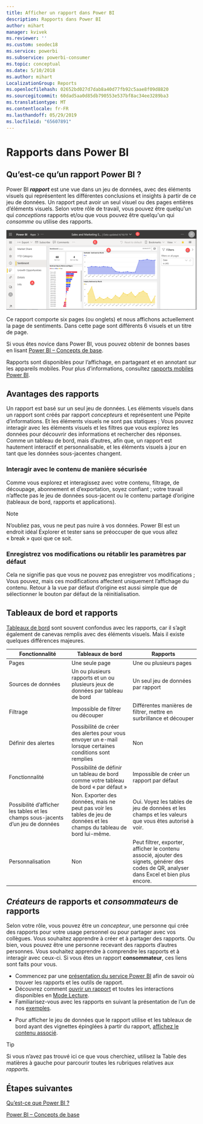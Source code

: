 ```yaml
---
title: Afficher un rapport dans Power BI
description: Rapports dans Power BI
author: mihart
manager: kvivek
ms.reviewer: ''
ms.custom: seodec18
ms.service: powerbi
ms.subservice: powerbi-consumer
ms.topic: conceptual
ms.date: 5/10/2018
ms.author: mihart
LocalizationGroup: Reports
ms.openlocfilehash: 02652bd027d7dab8a40d77fb92c5aae8f09d8820
ms.sourcegitcommit: 60dad5aa0d85db790553e537bf8ac34ee3289ba3
ms.translationtype: MT
ms.contentlocale: fr-FR
ms.lasthandoff: 05/29/2019
ms.locfileid: "65607891"
---
```

# <a name="reports-in-power-bi"></a>Rapports dans Power BI
## <a name="what-is-a-power-bi-report"></a>Qu’est-ce qu’un rapport Power BI ?
Power BI ***rapport*** est une vue dans un jeu de données, avec des éléments visuels qui représentent les différentes conclusions et insights à partir de ce jeu de données.  Un rapport peut avoir un seul visuel ou des pages entières d’éléments visuels. Selon votre rôle de travail, vous pouvez être quelqu'un qui *conceptions* rapports et/ou que vous pouvez être quelqu'un qui *consomme* ou utilise des rapports.

![page de rapport](./media/end-user-reports/power-bi-report.png)

Ce rapport comporte six pages (ou onglets) et nous affichons actuellement la page de sentiments. Dans cette page sont différents 6 visuels et un titre de page.  

Si vous êtes novice dans Power BI, vous pouvez obtenir de bonnes bases en lisant [Power BI – Concepts de base](end-user-basic-concepts.md).

Rapports sont disponibles pour l’affichage, en partageant et en annotant sur les appareils mobiles. Pour plus d’informations, consultez [rapports mobiles Power BI](mobile/mobile-reports-in-the-mobile-apps.md).

## <a name="advantages-of-reports"></a>Avantages des rapports
Un rapport est basé sur un seul jeu de données. Les éléments visuels dans un rapport sont créés par rapport *concepteurs* et représentent une Pépite d’informations. Et les éléments visuels ne sont pas statiques ; Vous pouvez interagir avec les éléments visuels et les filtres que vous explorez les données pour découvrir des informations et rechercher des réponses. Comme un tableau de bord, mais d’autres, afin que, un rapport est hautement interactif et personnalisable, et les éléments visuels à jour en tant que les données sous-jacentes changent.

### <a name="safely-interact-with-content"></a>Interagir avec le contenu de manière sécurisée
Comme vous explorez et interagissez avec votre contenu, filtrage, de découpage, abonnement et d’exportation, soyez confiant ; votre travail n’affecte pas le jeu de données sous-jacent ou le contenu partagé d’origine (tableaux de bord, rapports et applications).
 
> [!NOTE]
> N’oubliez pas, vous ne peut pas nuire à vos données. Power BI est un endroit idéal Explorer et tester sans se préoccuper de que vous allez « break » quoi que ce soit.

### <a name="save-your-changes-or-revert-to-the-default-settings"></a>Enregistrez vos modifications ou rétablir les paramètres par défaut
Cela ne signifie pas que vous ne pouvez pas enregistrer vos modifications ; Vous pouvez, mais ces modifications affectent uniquement l’affichage du contenu. Retour à la vue par défaut d’origine est aussi simple que de sélectionner le bouton par défaut de la réinitialisation.

## <a name="dashboards-versus-reports"></a>Tableaux de bord et rapports
[Tableaux de bord](end-user-dashboards.md) sont souvent confondus avec les rapports, car il s’agit également de canevas remplis avec des éléments visuels. Mais il existe quelques différences majeures.  

| **Fonctionnalité** | **Tableaux de bord** | **Rapports** |
| --- | --- | --- |
| Pages |Une seule page |Une ou plusieurs pages |
| Sources de données |Un ou plusieurs rapports et un ou plusieurs jeux de données par tableau de bord |Un seul jeu de données par rapport |
| Filtrage |Impossible de filtrer ou découper |Différentes manières de filtrer, mettre en surbrillance et découper |
| Définir des alertes |Possibilité de créer des alertes pour vous envoyer un e-mail lorsque certaines conditions sont remplies |Non |
| Fonctionnalité |Possibilité de définir un tableau de bord comme votre tableau de bord « par défaut » |Impossible de créer un rapport par défaut |
| Possibilité d’afficher les tables et les champs sous-jacents d’un jeu de données |Non. Exporter des données, mais ne peut pas voir les tables de jeu de données et les champs du tableau de bord lui-même. |Oui. Voyez les tables de jeu de données et les champs et les valeurs que vous êtes autorisé à voir. |
| Personnalisation |Non  |Peut filtrer, exporter, afficher le contenu associé, ajouter des signets, générer des codes de QR, analyser dans Excel et bien plus encore.   |

<!--| Available in Power BI Desktop |No |Yes, can create and view reports in Desktop |
| Pinning |Can pin existing visuals (tiles) only from current dashboard to your other dashboards |Can pin visuals (as tiles) to any of your dashboards. Can pin entire report pages to any of your dashboards. | -->

## <a name="report-creators-and-report-consumers"></a>***Créateurs*** de rapports et ***consommateurs*** de rapports
Selon votre rôle, vous pouvez être un *concepteur*, une personne qui crée des rapports pour votre usage personnel ou pour partager avec vos collègues. Vous souhaitez apprendre à créer et à partager des rapports. Ou bien, vous pouvez être une personne recevant des rapports d’autres personnes. Vous souhaitez apprendre à comprendre les rapports et à interagir avec ceux-ci. Si vous êtes un rapport **consommateur**, ces liens sont faits pour vous. 

* Commencez par une [présentation du service Power BI](end-user-basic-concepts.md) afin de savoir où trouver les rapports et les outils de rapport.
* Découvrez comment [ouvrir un rapport](end-user-report-open.md) et toutes les interactions disponibles en [Mode Lecture](end-user-reading-view.md).
* Familiarisez-vous avec les rapports en suivant la présentation de l’un de nos [exemples](../sample-tutorial-connect-to-the-samples.md).  
<!--* Don't need the report any more? You can [remove it](../service-delete.md).-->
* Pour afficher le jeu de données que le rapport utilise et les tableaux de bord ayant des vignettes épinglées à partir du rapport, [affichez le contenu associé](end-user-related.md).

> [!TIP]
> Si vous n’avez pas trouvé ici ce que vous cherchiez, utilisez la Table des matières à gauche pour parcourir toutes les rubriques relatives aux *rapports*.
> 
> 

## <a name="next-steps"></a>Étapes suivantes
[Qu’est-ce que Power BI ?](../power-bi-overview.md) 

[Power BI – Concepts de base](end-user-basic-concepts.md)

